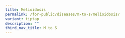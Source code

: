 ```yaml
---
title: Melioidosis
permalink: /for-public/diseases/m-to-s/melioidosis/
variant: tiptap
description: ""
third_nav_title: M to S
---
```


